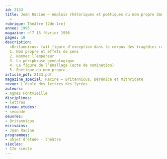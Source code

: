 ```yaml
---
id: 2133
title: Jean Racine – emplois rhétoriques et poétiques du nom propre dans « Britannicus
  »
rubrique: Théâtre [2de-1re]
annee: 1995
magazine: n°7 15 février 1996
pages: 18
description: 
  «Britannicus» fait figure d’exception dans le corpus des tragédies raciniennes pour la prééminence donnée à l’Histoire, ce dont témoigne le nombre de personnages historiques représentés sur la scène théâtrale. Ces personnalités historiques ont imprégné d’autant plus fortement le souvenir qu’elles sont devenues des figures littéraires et théâtrales. Ainsi, la plupart des noms de personnes de la pièce, pour le spectateur du XVIIe siècle et même pour le spectateur moderne, sont d’emblée liés à une mémoire collective. La notoriété de ces personnages confère au nom propre une insertion particulière dans le dialogue théâtral.
  1. Nom propre et effets de sens
  2. Nommer l’empereur
  3. La périphrase généalogique
  4. La figure de l’énallage (acte de nomination)
  5. Poétique du nom propre
article_pdf: 2133.pdf
magazine_special: Racine – Britannicus, Bérénice et Mithridate
revue: L’école des lettres des lycées
auteurs:
- Agnès Fontvieille
disciplines:
- lettres
niveau_etudes:
- seconde
oeuvres:
- Britannicus
ecrivains:
- Jean Racine
programmes:
- objet d’étude - théâtre
siecles:
- 17e siècle
---
```

